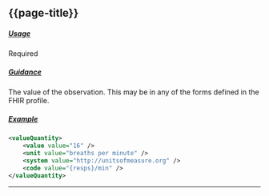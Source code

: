 ## {{page-title}}

<h5><ins>Usage</ins></h5>

<span class="mro-circle required" title="Required"></span> Required

<h5><ins>Guidance</ins></h5>

The value of the observation. This may be in any of the forms defined in the FHIR profile.

<h5><ins>Example</ins></h5>

```xml
<valueQuantity>
    <value value="16" />
    <unit value="breaths per minute" />
    <system value="http://unitsofmeasure.org" />
    <code value="{resps}/min" />
</valueQuantity>
```

---